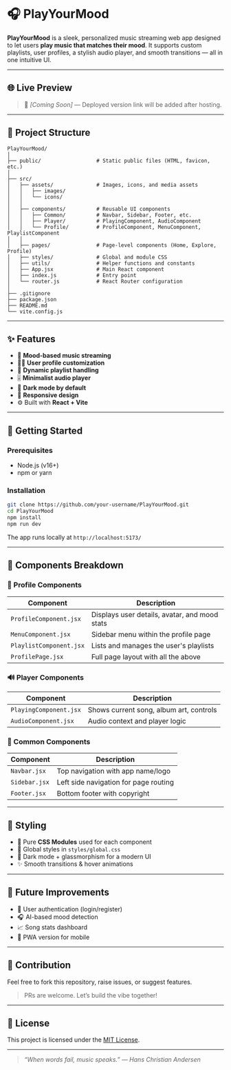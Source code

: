 
# 🎧 PlayYourMood

**PlayYourMood** is a sleek, personalized music streaming web app designed to let users **play music that matches their mood**. It supports custom playlists, user profiles, a stylish audio player, and smooth transitions — all in one intuitive UI.

---

## 🌐 Live Preview

> 🚧 *[Coming Soon]* — Deployed version link will be added after hosting.

---

## 📂 Project Structure

```
PlayYourMood/
│
├── public/                  # Static public files (HTML, favicon, etc.)
│
├── src/
│   ├── assets/              # Images, icons, and media assets
│   │   ├── images/
│   │   └── icons/
│   │
│   ├── components/          # Reusable UI components
│   │   ├── Common/          # Navbar, Sidebar, Footer, etc.
│   │   ├── Player/          # PlayingComponent, AudioComponent
│   │   └── Profile/         # ProfileComponent, MenuComponent, PlaylistComponent
│   │
│   ├── pages/               # Page-level components (Home, Explore, Profile)
│   ├── styles/              # Global and module CSS
│   ├── utils/               # Helper functions and constants
│   ├── App.jsx              # Main React component
│   ├── index.js             # Entry point
│   └── router.js            # React Router configuration
│
├── .gitignore
├── package.json
├── README.md
└── vite.config.js
```

---

## ✨ Features

- 🎵 **Mood-based music streaming**
- 🧑‍💼 **User profile customization**
- 📃 **Dynamic playlist handling**
- 🎚️ **Minimalist audio player**
- 🌙 **Dark mode by default**
- 📱 **Responsive design**
- ⚙️ Built with **React + Vite**

---

## 🚀 Getting Started

### Prerequisites

- Node.js (v16+)
- npm or yarn

### Installation

```bash
git clone https://github.com/your-username/PlayYourMood.git
cd PlayYourMood
npm install
npm run dev
```

The app runs locally at `http://localhost:5173/`

---

## 🧩 Components Breakdown

### 📁 Profile Components

| Component | Description |
|----------|-------------|
| `ProfileComponent.jsx` | Displays user details, avatar, and mood stats |
| `MenuComponent.jsx`    | Sidebar menu within the profile page |
| `PlaylistComponent.jsx`| Lists and manages the user's playlists |
| `ProfilePage.jsx`      | Full page layout with all the above |

### 🔊 Player Components

| Component | Description |
|----------|-------------|
| `PlayingComponent.jsx` | Shows current song, album art, controls |
| `AudioComponent.jsx`   | Audio context and player logic |

### 🧱 Common Components

| Component | Description |
|----------|-------------|
| `Navbar.jsx` | Top navigation with app name/logo |
| `Sidebar.jsx`| Left side navigation for page routing |
| `Footer.jsx` | Bottom footer with copyright |

---

## 🎨 Styling

- 🎨 Pure **CSS Modules** used for each component
- 💠 Global styles in `styles/global.css`
- 🌌 Dark mode + glassmorphism for a modern UI
- ✨ Smooth transitions & hover animations

---

## 🔧 Future Improvements

- 🔐 User authentication (login/register)
- 🎧 AI-based mood detection
- 📈 Song stats dashboard
- 📲 PWA version for mobile

---

## 🙌 Contribution

Feel free to fork this repository, raise issues, or suggest features.

> PRs are welcome. Let’s build the vibe together!

---

## 📄 License

This project is licensed under the [MIT License](LICENSE).

---

> _“When words fail, music speaks.” — Hans Christian Andersen_
